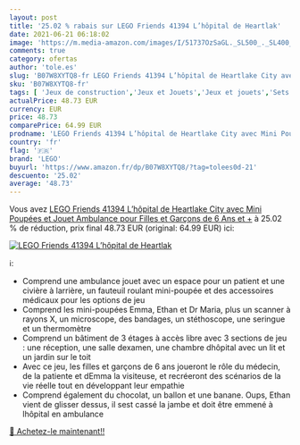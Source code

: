 ```yaml
---
layout: post
title: '25.02 % rabais sur LEGO Friends 41394 L’hôpital de Heartlak'
date: 2021-06-21 06:18:02
image: 'https://m.media-amazon.com/images/I/51737OzSaGL._SL500_._SL400_.jpg'
comments: true
category: ofertas
author: 'tole.es'
slug: 'B07W8XYTQ8-fr LEGO Friends 41394 L’hôpital de Heartlake City avec Mini...'
sku: 'B07W8XYTQ8-fr'
tags: [ 'Jeux de construction','Jeux et Jouets','Jeux et jouets','Sets de jeux de construction','lego', ]
actualPrice: 48.73 EUR
currency: EUR
price: 48.73
comparePrice: 64.99 EUR
prodname: 'LEGO Friends 41394 L’hôpital de Heartlake City avec Mini Poupées et Jouet Ambulance  pour Filles et Garçons de 6 Ans et +'
country: 'fr'
flag: '🇫🇷'
brand: 'LEGO'
buyurl: 'https://www.amazon.fr/dp/B07W8XYTQ8/?tag=tolees0d-21'
descuento: '25.02'
average: '48.73'
---
```


Vous avez [LEGO Friends 41394 L’hôpital de Heartlake City avec Mini Poupées et Jouet Ambulance  pour Filles et Garçons de 6 Ans et +](https://www.amazon.fr/dp/B07W8XYTQ8/?tag=tolees0d-21)  à  25.02 % de réduction, prix final  48.73 EUR (original: 64.99 EUR) ici:

[![LEGO Friends 41394 L’hôpital de Heartlak](https://m.media-amazon.com/images/I/51737OzSaGL._SL500_._SL400_.jpg)](https://www.amazon.fr/dp/B07W8XYTQ8/?tag=tolees0d-21)

ℹ️:

- Comprend une ambulance jouet avec un espace pour un patient et une civière à larrière, un fauteuil roulant mini-poupée et des accessoires médicaux pour les options de jeu
- Comprend les mini-poupées Emma, Ethan et Dr Maria, plus un scanner à rayons X, un microscope, des bandages, un stéthoscope, une seringue et un thermomètre
- Comprend un bâtiment de 3 étages à accès libre avec 3 sections de jeu : une réception, une salle dexamen, une chambre dhôpital avec un lit et un jardin sur le toit
- Avec ce jeu, les filles et garçons de 6 ans joueront le rôle du médecin, de la patiente et dEmma la visiteuse, et recréeront des scénarios de la vie réelle tout en développant leur empathie
- Comprend également du chocolat, un ballon et une banane. Oups, Ethan vient de glisser dessus, il sest cassé la jambe et doit être emmené à lhôpital en ambulance

[🛒 Achetez-le maintenant!!](https://www.amazon.fr/dp/B07W8XYTQ8/?tag=tolees0d-21)
